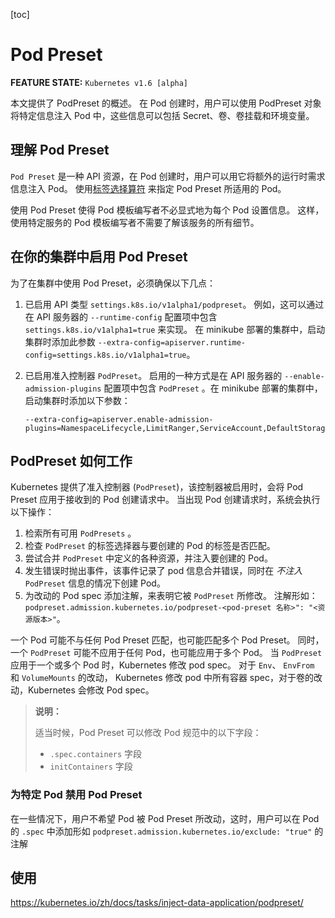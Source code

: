 [toc]

# Pod Preset

**FEATURE STATE:** `Kubernetes v1.6 [alpha]`

本文提供了 PodPreset 的概述。 在 Pod 创建时，用户可以使用 PodPreset 对象将特定信息注入 Pod 中，这些信息可以包括 Secret、卷、卷挂载和环境变量。

## 理解 Pod Preset

`Pod Preset` 是一种 API 资源，在 Pod 创建时，用户可以用它将额外的运行时需求信息注入 Pod。 使用[标签选择算符](https://kubernetes.io/zh/docs/concepts/overview/working-with-objects/labels/#label-selectors) 来指定 Pod Preset 所适用的 Pod。

使用 Pod Preset 使得 Pod 模板编写者不必显式地为每个 Pod 设置信息。 这样，使用特定服务的 Pod 模板编写者不需要了解该服务的所有细节。

## 在你的集群中启用 Pod Preset

为了在集群中使用 Pod Preset，必须确保以下几点：

1. 已启用 API 类型 `settings.k8s.io/v1alpha1/podpreset`。 例如，这可以通过在 API 服务器的 `--runtime-config` 配置项中包含 `settings.k8s.io/v1alpha1=true` 来实现。 在 minikube 部署的集群中，启动集群时添加此参数 `--extra-config=apiserver.runtime-config=settings.k8s.io/v1alpha1=true`。

2. 已启用准入控制器 `PodPreset`。 启用的一种方式是在 API 服务器的 `--enable-admission-plugins` 配置项中包含 `PodPreset` 。在 minikube 部署的集群中，启动集群时添加以下参数：

   ```shell
   --extra-config=apiserver.enable-admission-plugins=NamespaceLifecycle,LimitRanger,ServiceAccount,DefaultStorageClass,DefaultTolerationSeconds,NodeRestriction,MutatingAdmissionWebhook,ValidatingAdmissionWebhook,ResourceQuota,PodPreset
   ```

## PodPreset 如何工作

Kubernetes 提供了准入控制器 (`PodPreset`)，该控制器被启用时，会将 Pod Preset 应用于接收到的 Pod 创建请求中。 当出现 Pod 创建请求时，系统会执行以下操作：

1. 检索所有可用 `PodPresets` 。
2. 检查 `PodPreset` 的标签选择器与要创建的 Pod 的标签是否匹配。
3. 尝试合并 `PodPreset` 中定义的各种资源，并注入要创建的 Pod。
4. 发生错误时抛出事件，该事件记录了 pod 信息合并错误，同时在 *不注入* `PodPreset` 信息的情况下创建 Pod。
5. 为改动的 Pod spec 添加注解，来表明它被 `PodPreset` 所修改。 注解形如： `podpreset.admission.kubernetes.io/podpreset-<pod-preset 名称>": "<资源版本>"`。

一个 Pod 可能不与任何 Pod Preset 匹配，也可能匹配多个 Pod Preset。 同时，一个 `PodPreset` 可能不应用于任何 Pod，也可能应用于多个 Pod。 当 `PodPreset` 应用于一个或多个 Pod 时，Kubernetes 修改 pod spec。 对于 `Env`、 `EnvFrom` 和 `VolumeMounts` 的改动， Kubernetes 修改 pod 中所有容器 spec，对于卷的改动，Kubernetes 会修改 Pod spec。

> **说明：**
>
> 适当时候，Pod Preset 可以修改 Pod 规范中的以下字段：
>
> - `.spec.containers` 字段
> - `initContainers` 字段

### 为特定 Pod 禁用 Pod Preset

在一些情况下，用户不希望 Pod 被 Pod Preset 所改动，这时，用户可以在 Pod 的 `.spec` 中添加形如 `podpreset.admission.kubernetes.io/exclude: "true"` 的注解



## 使用

https://kubernetes.io/zh/docs/tasks/inject-data-application/podpreset/